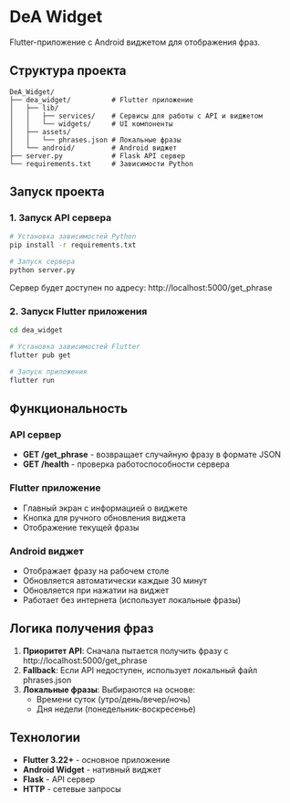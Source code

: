 # DeA Widget

Flutter-приложение с Android виджетом для отображения фраз.

## Структура проекта

```
DeA_Widget/
├── dea_widget/          # Flutter приложение
│   ├── lib/
│   │   ├── services/    # Сервисы для работы с API и виджетом
│   │   └── widgets/     # UI компоненты
│   ├── assets/
│   │   └── phrases.json # Локальные фразы
│   └── android/         # Android виджет
├── server.py            # Flask API сервер
└── requirements.txt     # Зависимости Python
```

## Запуск проекта

### 1. Запуск API сервера

```bash
# Установка зависимостей Python
pip install -r requirements.txt

# Запуск сервера
python server.py
```

Сервер будет доступен по адресу: http://localhost:5000/get_phrase

### 2. Запуск Flutter приложения

```bash
cd dea_widget

# Установка зависимостей Flutter
flutter pub get

# Запуск приложения
flutter run
```

## Функциональность

### API сервер
- **GET /get_phrase** - возвращает случайную фразу в формате JSON
- **GET /health** - проверка работоспособности сервера

### Flutter приложение
- Главный экран с информацией о виджете
- Кнопка для ручного обновления виджета
- Отображение текущей фразы

### Android виджет
- Отображает фразу на рабочем столе
- Обновляется автоматически каждые 30 минут
- Обновляется при нажатии на виджет
- Работает без интернета (использует локальные фразы)

## Логика получения фраз

1. **Приоритет API**: Сначала пытается получить фразу с http://localhost:5000/get_phrase
2. **Fallback**: Если API недоступен, использует локальный файл phrases.json
3. **Локальные фразы**: Выбираются на основе:
   - Времени суток (утро/день/вечер/ночь)
   - Дня недели (понедельник-воскресенье)

## Технологии

- **Flutter 3.22+** - основное приложение
- **Android Widget** - нативный виджет
- **Flask** - API сервер
- **HTTP** - сетевые запросы 